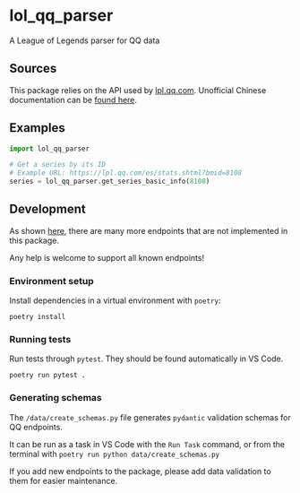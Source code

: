 # lol_qq_parser

A League of Legends parser for QQ data

## Sources

This package relies on the API used by [lpl.qq.com](https://lpl.qq.com/).
Unofficial Chinese documentation can be [found here](https://documenter.getpostman.com/view/3922302/UVCCfjUk).

## Examples

```python
import lol_qq_parser

# Get a series by its ID
# Example URL: https://lpl.qq.com/es/stats.shtml?bmid=8108
series = lol_qq_parser.get_series_basic_info(8108)
```

## Development

As shown [here](https://documenter.getpostman.com/view/3922302/UVCCfjUk), there are many more endpoints that are not implemented in this package.

Any help is welcome to support all known endpoints!

### Environment setup

Install dependencies in a virtual environment with `poetry`:

```shell
poetry install
```

### Running tests

Run tests through `pytest`. They should be found automatically in VS Code.

```shell
poetry run pytest .
```

### Generating schemas

The `/data/create_schemas.py` file generates `pydantic` validation schemas for QQ endpoints.

It can be run as a task in VS Code with the `Run Task` command, or from the terminal with `poetry run python data/create_schemas.py`

If you add new endpoints to the package, please add data validation to them for easier maintenance.
